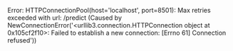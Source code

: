 Error: HTTPConnectionPool(host='localhost', port=8501): Max retries exceeded with url: /predict (Caused by NewConnectionError('<urllib3.connection.HTTPConnection object at 0x105cf2f10>: Failed to establish a new connection: [Errno 61] Connection refused'))